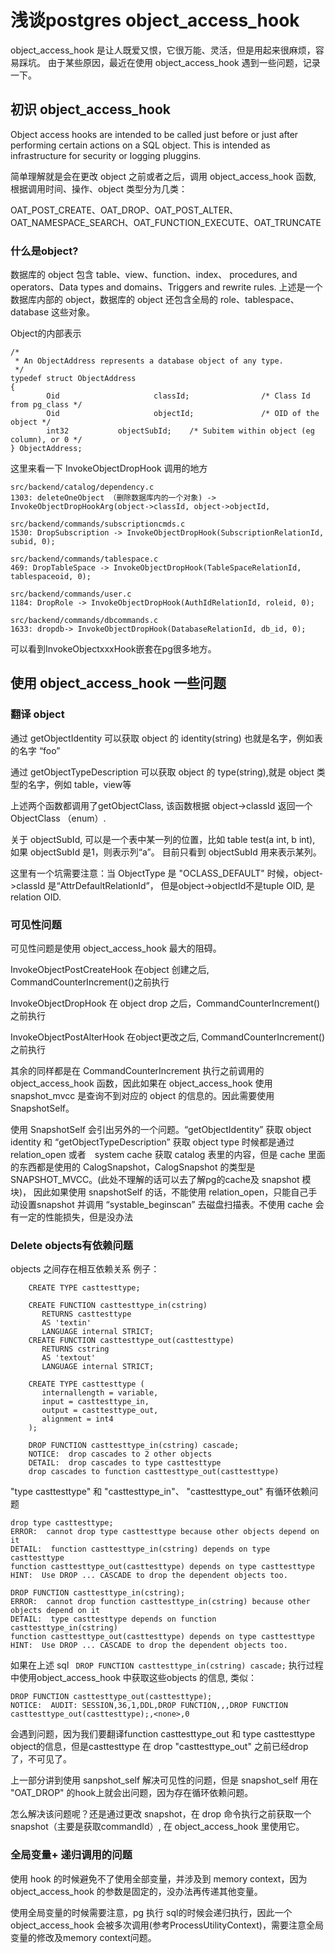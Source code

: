 # 浅谈postgres object_access_hook

object_access_hook 是让人既爱又恨，它很万能、灵活，但是用起来很麻烦，容易踩坑。
由于某些原因，最近在使用 object_access_hook 遇到一些问题，记录一下。

## 初识 object_access_hook

Object access hooks are intended to be called just before or just after performing certain actions on a SQL object.  This is intended as infrastructure for security or logging pluggins.

简单理解就是会在更改 object 之前或者之后，调用 object_access_hook 函数, 根据调用时间、操作、object 类型分为几类：

OAT_POST_CREATE、OAT_DROP、OAT_POST_ALTER、 OAT_NAMESPACE_SEARCH、OAT_FUNCTION_EXECUTE、OAT_TRUNCATE

### 什么是object?

数据库的 object 包含 table、view、function、index、 procedures, and operators、Data types and domains、Triggers and rewrite rules.
上述是一个数据库内部的 object，数据库的 object 还包含全局的 role、tablespace、database 这些对象。

Object的内部表示
```
/*
 * An ObjectAddress represents a database object of any type.
 */
typedef struct ObjectAddress
{
        Oid                     classId;                /* Class Id from pg_class */
        Oid                     objectId;               /* OID of the object */
        int32           objectSubId;    /* Subitem within object (eg column), or 0 */
} ObjectAddress;
```

这里来看一下 InvokeObjectDropHook 调用的地方

```
src/backend/catalog/dependency.c
1303: deleteOneObject （删除数据库内的一个对象) -> InvokeObjectDropHookArg(object->classId, object->objectId,

src/backend/commands/subscriptioncmds.c
1530: DropSubscription -> InvokeObjectDropHook(SubscriptionRelationId, subid, 0);

src/backend/commands/tablespace.c
469: DropTableSpace -> InvokeObjectDropHook(TableSpaceRelationId, tablespaceoid, 0);

src/backend/commands/user.c
1184: DropRole -> InvokeObjectDropHook(AuthIdRelationId, roleid, 0);

src/backend/commands/dbcommands.c
1633: dropdb-> InvokeObjectDropHook(DatabaseRelationId, db_id, 0);
```
可以看到InvokeObjectxxxHook嵌套在pg很多地方。

## 使用 object_access_hook 一些问题

### 翻译 object

通过 getObjectIdentity 可以获取 object 的 identity(string) 也就是名字，例如表的名字 “foo”

通过 getObjectTypeDescription 可以获取 object 的 type(string),就是 object 类型的名字，例如 table，view等

上述两个函数都调用了getObjectClass,  该函数根据 object->classId 返回一个 ObjectClass （enum）.

关于 objectSubId, 可以是一个表中某一列的位置，比如 table test(a int, b int), 如果 objectSubId 是1，则表示列“a”。 目前只看到 objectSubId 用来表示某列。

这里有一个坑需要注意：当 ObjectType 是 "OCLASS_DEFAULT" 时候，object->classId 是“AttrDefaultRelationId”， 但是object->objectId不是tuple OID, 是relation OID.

### 可见性问题

可见性问题是使用 object_access_hook 最大的阻碍。

InvokeObjectPostCreateHook 在object 创建之后, CommandCounterIncrement()之前执行

InvokeObjectDropHook 在 object drop 之后，CommandCounterIncrement()之前执行

InvokeObjectPostAlterHook 在object更改之后, CommandCounterIncrement()之前执行

其余的同样都是在 CommandCounterIncrement 执行之前调用的 object_access_hook 函数，因此如果在 object_access_hook 使用 snapshot_mvcc 是查询不到对应的 object 的信息的。因此需要使用 SnapshotSelf。

使用 SnapshotSelf 会引出另外的一个问题。“getObjectIdentity” 获取 object identity 和 “getObjectTypeDescription”  获取 object type 时候都是通过 relation_open 或者　system cache 获取 catalog 表里的内容，但是 cache 里面的东西都是使用的 CalogSnapshot，CalogSnapshot 的类型是 SNAPSHOT_MVCC。(此处不理解的话可以去了解pg的cache及 snapshot 模块)， 因此如果使用 snapshotSelf 的话，不能使用 relation_open，只能自己手动设置snapshot 并调用 “systable_beginscan” 去磁盘扫描表。不使用 cache 会有一定的性能损失，但是没办法

### Delete objects有依赖问题
objects 之间存在相互依赖关系
例子：
```
    CREATE TYPE casttesttype;

    CREATE FUNCTION casttesttype_in(cstring)
       RETURNS casttesttype
       AS 'textin'
       LANGUAGE internal STRICT;
    CREATE FUNCTION casttesttype_out(casttesttype)
       RETURNS cstring
       AS 'textout'
       LANGUAGE internal STRICT;

    CREATE TYPE casttesttype (
       internallength = variable,
       input = casttesttype_in,
       output = casttesttype_out,
       alignment = int4
    );

    DROP FUNCTION casttesttype_in(cstring) cascade;
    NOTICE:  drop cascades to 2 other objects
    DETAIL:  drop cascades to type casttesttype
    drop cascades to function casttesttype_out(casttesttype)
```
"type casttesttype" 和 "casttesttype_in"、 "casttesttype_out" 有循环依赖问题

```
drop type casttesttype;
ERROR:  cannot drop type casttesttype because other objects depend on it
DETAIL:  function casttesttype_in(cstring) depends on type casttesttype
function casttesttype_out(casttesttype) depends on type casttesttype
HINT:  Use DROP ... CASCADE to drop the dependent objects too.
```
```
DROP FUNCTION casttesttype_in(cstring);
ERROR:  cannot drop function casttesttype_in(cstring) because other objects depend on it
DETAIL:  type casttesttype depends on function casttesttype_in(cstring)
function casttesttype_out(casttesttype) depends on type casttesttype
HINT:  Use DROP ... CASCADE to drop the dependent objects too.
```

如果在上述 sql  ` DROP FUNCTION casttesttype_in(cstring) cascade;` 执行过程中使用object_access_hook 中获取这些objects 的信息, 类似：

```
DROP FUNCTION casttesttype_out(casttesttype);
NOTICE:  AUDIT: SESSION,36,1,DDL,DROP FUNCTION,,,DROP FUNCTION casttesttype_out(casttesttype);,<none>,0
```
会遇到问题，因为我们要翻译function casttesttype_out 和 type casttesttype object的信息，但是casttesttype 在 drop "casttesttype_out" 之前已经drop了，不可见了。

上一部分讲到使用 sanpshot_self 解决可见性的问题，但是 snapshot_self 用在 "OAT_DROP" 的hook上就会出问题，因为存在循环依赖问题。

怎么解决该问题呢？还是通过更改 snapshot，在 drop 命令执行之前获取一个 snapshot（主要是获取commandId）,  在 object_access_hook 里使用它。

### 全局变量+ 递归调用的问题

使用 hook 的时候避免不了使用全部变量，并涉及到 memory context，因为 object_access_hook 的参数是固定的，没办法再传递其他变量。

使用全局变量的时候需要注意，pg 执行 sql的时候会递归执行，因此一个 object_access_hook 会被多次调用(参考ProcessUtilityContext)，需要注意全局变量的修改及memory context问题。

